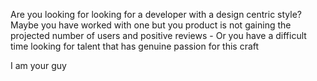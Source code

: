 Are you looking for looking for a developer with a design centric style?
Maybe you have worked with one but you product is not gaining the projected number of users and positive reviews - Or you have a difficult time looking for talent that has genuine passion for this craft

I am your guy
